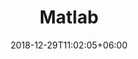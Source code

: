---
title: "Matlab"
date: 2018-12-29T11:02:05+06:00
icon: "ti-pie-chart"
logo: "images/matlab.png"
description: "研究兴趣、研究项目、最新进展、行业动态"
type : "api"
---